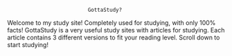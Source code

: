                               GottaStudy?
Welcome to my study site! Completely used for studying, with only 100% facts! 
GottaStudy is a very useful study sites with articles for studying. Each article
contains 3 different versions to fit your reading level.
                    Scroll down to start studying!
                        

